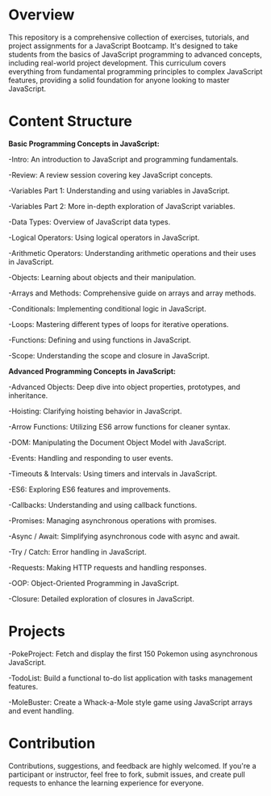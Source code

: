 # Overview
This repository is a comprehensive collection of exercises, tutorials, and project assignments for a JavaScript Bootcamp. It's designed to take students from the basics of JavaScript programming to advanced concepts, including real-world project development. This curriculum covers everything from fundamental programming principles to complex JavaScript features, providing a solid foundation for anyone looking to master JavaScript.

# Content Structure
**Basic Programming Concepts in JavaScript:**

-Intro: An introduction to JavaScript and programming fundamentals.

-Review: A review session covering key JavaScript concepts.

-Variables Part 1: Understanding and using variables in JavaScript.

-Variables Part 2: More in-depth exploration of JavaScript variables.

-Data Types: Overview of JavaScript data types.

-Logical Operators: Using logical operators in JavaScript.

-Arithmetic Operators: Understanding arithmetic operations and their uses in JavaScript.

-Objects: Learning about objects and their manipulation.

-Arrays and Methods: Comprehensive guide on arrays and array methods.

-Conditionals: Implementing conditional logic in JavaScript.

-Loops: Mastering different types of loops for iterative operations.

-Functions: Defining and using functions in JavaScript.

-Scope: Understanding the scope and closure in JavaScript.


**Advanced Programming Concepts in JavaScript:**

-Advanced Objects: Deep dive into object properties, prototypes, and inheritance.

-Hoisting: Clarifying hoisting behavior in JavaScript.

-Arrow Functions: Utilizing ES6 arrow functions for cleaner syntax.

-DOM: Manipulating the Document Object Model with JavaScript.

-Events: Handling and responding to user events.

-Timeouts & Intervals: Using timers and intervals in JavaScript.

-ES6: Exploring ES6 features and improvements.

-Callbacks: Understanding and using callback functions.

-Promises: Managing asynchronous operations with promises.

-Async / Await: Simplifying asynchronous code with async and await.

-Try / Catch: Error handling in JavaScript.

-Requests: Making HTTP requests and handling responses.

-OOP: Object-Oriented Programming in JavaScript.

-Closure: Detailed exploration of closures in JavaScript.


# Projects
-PokeProject: Fetch and display the first 150 Pokemon using asynchronous JavaScript.

-TodoList: Build a functional to-do list application with tasks management features.

-MoleBuster: Create a Whack-a-Mole style game using JavaScript arrays and event handling.


# Contribution
Contributions, suggestions, and feedback are highly welcomed. If you're a participant or instructor, feel free to fork, submit issues, and create pull requests to enhance the learning experience for everyone.
